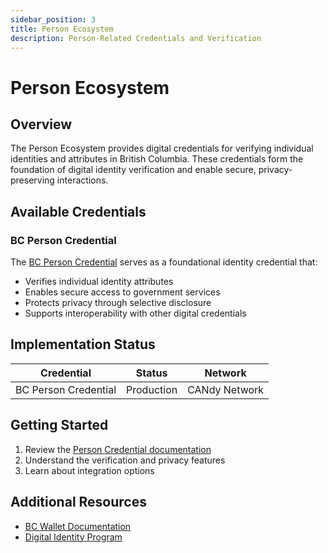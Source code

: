 ```yaml
---
sidebar_position: 3
title: Person Ecosystem
description: Person-Related Credentials and Verification
---
```


# Person Ecosystem

## Overview

The Person Ecosystem provides digital credentials for verifying individual identities and attributes in British Columbia. These credentials form the foundation of digital identity verification and enable secure, privacy-preserving interactions.

## Available Credentials

### BC Person Credential
The [BC Person Credential](./person-cred-doc.md) serves as a foundational identity credential that:

- Verifies individual identity attributes
- Enables secure access to government services
- Protects privacy through selective disclosure
- Supports interoperability with other digital credentials

## Implementation Status

| Credential | Status | Network |
|------------|---------|----------|
| BC Person Credential | Production | CANdy Network |

## Getting Started

1. Review the [Person Credential documentation](./person-cred-doc.md)
2. Understand the verification and privacy features
3. Learn about integration options

## Additional Resources

- [BC Wallet Documentation](https://www2.gov.bc.ca/gov/content/governments/government-id/bc-wallet)
- [Digital Identity Program](https://digital.gov.bc.ca/digital-trust/products/bc-wallet)
